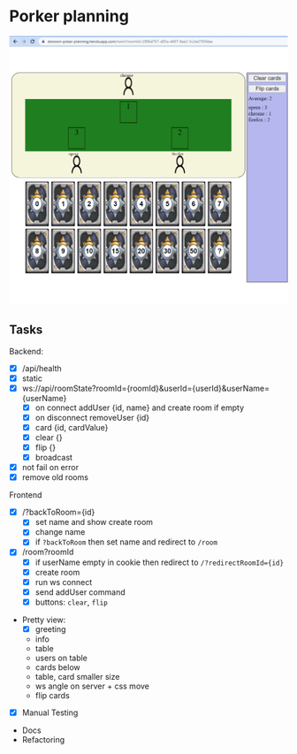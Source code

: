 # Porker planning

![](img/overview.png)

## Tasks

Backend:

- [x] /api/health
- [x] static 
- [x] ws://api/roomState?roomId={roomId}&userId={userId}&userName={userName}
  - [x] on connect addUser {id, name} and create room if empty
  - [x] on disconnect removeUser {id}
  - [x] card {id, cardValue}
  - [x] clear {}
  - [x] flip {}
  - [x] broadcast
- [x] not fail on error 
- [x] remove old rooms

Frontend

* [x] /?backToRoom={id}
  * [x] set name and show create room
  * [x] change name
  * [x] if `?backToRoom` then set name and redirect to `/room`
* [x] /room?roomId
  * [x] if userName empty in cookie then redirect to `/?redirectRoomId={id}`
  * [x] create room
  * [x] run ws connect
  * [x] send addUser command
  * [x] buttons: `clear`, `flip`
* Pretty view:
  * [x] greeting
  * info
  * table 
  * users on table
  * cards below
  * table, card smaller size
  * ws angle on server + css move
  * flip cards
* [x] Manual Testing
* Docs
* Refactoring

